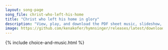 ```yaml
---
layout: song-page
song_file: christ-who-left-his-home
title: "Christ who left his home in glory"
description: "View, play, and download the PDF sheet music, slideshow, and audio. Lyrics: Christ who left his home in glory, and upon the cross was slain, now is ris'n O tell the story that the Savior lives again.    Hail him! Hail him! Tel... english christian easter 4part"
image: https://github.com/kenakofer/hymnsinger/releases/latest/download/christ-who-left-his-home-trad.png
---
```


{% include choice-and-music.html %}